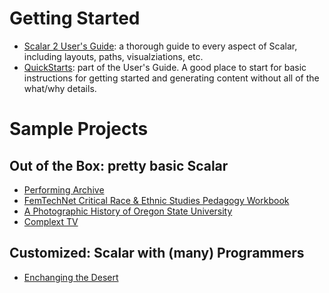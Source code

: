 # Getting Started
* [Scalar 2 User's Guide](http://scalar.usc.edu/works/guide2/index): a thorough guide to every aspect of Scalar, including layouts, paths, visualziations, etc.
* [QuickStarts](http://scalar.usc.edu/works/guide2/quickstarts?path=index): part of the User's Guide. A good place to start for basic instructions for getting started and generating content without all of the what/why details.

# Sample Projects
## Out of the Box: pretty basic Scalar
* [Performing Archive](http://scalar.usc.edu/works/performingarchive/index)
* [FemTechNet Critical Race & Ethnic Studies Pedagogy Workbook](http://scalar.usc.edu/works/ftn-ethnic-studies-pedagogy-workbook-/index)
* [A Photographic History of Oregon State University](http://photohistory.oregonstate.edu/works/photo-history/index)
* [Complext TV](http://scalar.usc.edu/works/complex-television/index)
## Customized: Scalar with (many) Programmers
* [Enchanging the Desert](http://enchantingthedesert.com/home/)
